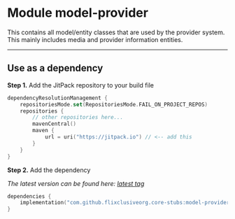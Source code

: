# Module model-provider

This contains all model/entity classes that are used by the provider system. This mainly includes media and provider information entities.

---

## Use as a dependency

**Step 1.** Add the JitPack repository to your build file
```kotlin
dependencyResolutionManagement {
    repositoriesMode.set(RepositoriesMode.FAIL_ON_PROJECT_REPOS)
    repositories {
        // other repositories here...
        mavenCentral()
        maven {
            url = uri("https://jitpack.io") // <-- add this
        }
    }
}
```

**Step 2.** Add the dependency

_The latest version can be found here: [latest tag](https://github.com/flixclusiveorg/core-stubs/releases/latest)_
```kotlin
dependencies {
    implementation("com.github.flixclusiveorg.core-stubs:model-provider:$LATEST_CORE_STUBS_VERSION")
}
```
